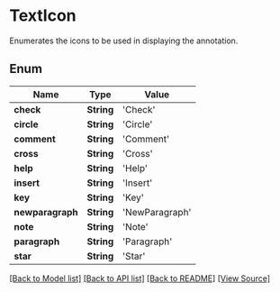 # TextIcon
Enumerates the icons to be used in displaying the annotation.

## Enum
Name | Type | Value
------------ | ------------- | -------------
**check** | **String** | 'Check'
**circle** | **String** | 'Circle'
**comment** | **String** | 'Comment'
**cross** | **String** | 'Cross'
**help** | **String** | 'Help'
**insert** | **String** | 'Insert'
**key** | **String** | 'Key'
**newparagraph** | **String** | 'NewParagraph'
**note** | **String** | 'Note'
**paragraph** | **String** | 'Paragraph'
**star** | **String** | 'Star'

[[Back to Model list]](../README.md#documentation-for-models) [[Back to API list]](../README.md#documentation-for-api-endpoints) [[Back to README]](../README.md) [[View Source]](../AsposePdfCloud/Models/TextIcon.swift)

